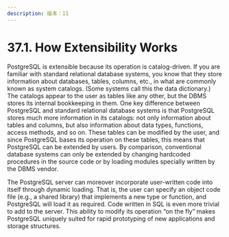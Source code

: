 ```yaml
---
description: 版本：11
---
```


# 37.1. How Extensibility Works

PostgreSQL is extensible because its operation is catalog-driven. If you are familiar with standard relational database systems, you know that they store information about databases, tables, columns, etc., in what are commonly known as system catalogs. \(Some systems call this the data dictionary.\) The catalogs appear to the user as tables like any other, but the DBMS stores its internal bookkeeping in them. One key difference between PostgreSQL and standard relational database systems is that PostgreSQL stores much more information in its catalogs: not only information about tables and columns, but also information about data types, functions, access methods, and so on. These tables can be modified by the user, and since PostgreSQL bases its operation on these tables, this means that PostgreSQL can be extended by users. By comparison, conventional database systems can only be extended by changing hardcoded procedures in the source code or by loading modules specially written by the DBMS vendor.

The PostgreSQL server can moreover incorporate user-written code into itself through dynamic loading. That is, the user can specify an object code file \(e.g., a shared library\) that implements a new type or function, and PostgreSQL will load it as required. Code written in SQL is even more trivial to add to the server. This ability to modify its operation “on the fly” makes PostgreSQL uniquely suited for rapid prototyping of new applications and storage structures.

